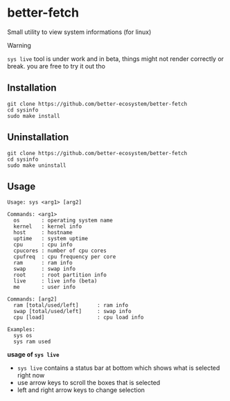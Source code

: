 # better-fetch
Small utility to view system informations (for linux)

>[!WARNING]
>`sys live` tool is under work and in beta, things might not render correctly or break. you are free to try it out tho

## Installation

```fish
git clone https://github.com/better-ecosystem/better-fetch
cd sysinfo
sudo make install
```

## Uninstallation
```fish
git clone https://github.com/better-ecosystem/better-fetch
cd sysinfo
sudo make uninstall
```

## Usage
```
Usage: sys <arg1> [arg2]

Commands: <arg1>
  os       : operating system name
  kernel   : kernel info
  host     : hostname
  uptime   : system uptime
  cpu      : cpu info
  cpucores : number of cpu cores
  cpufreq  : cpu frequency per core
  ram      : ram info
  swap     : swap info
  root     : root partition info
  live     : live info (beta)
  me       : user info

Commands: [arg2]
  ram [total/used/left]      : ram info
  swap [total/used/left]     : swap info
  cpu [load]                 : cpu load info

Examples:
  sys os
  sys ram used
```

**usage of `sys live`**
- `sys live` contains a status bar at bottom which shows what is selected right now
- use arrow keys to scroll the boxes that is selected
- left and right arrow keys to change selection
